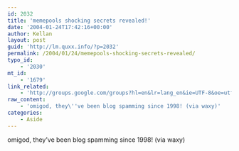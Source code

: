 ```yaml
---
id: 2032
title: 'memepools shocking secrets revealed!'
date: '2004-01-24T17:42:16+00:00'
author: Kellan
layout: post
guid: 'http://lm.quxx.info/?p=2032'
permalink: /2004/01/24/memepools-shocking-secrets-revealed/
typo_id:
    - '2030'
mt_id:
    - '1679'
link_related:
    - 'http://groups.google.com/groups?hl=en&lr=lang_en&ie=UTF-8&oe=utf-8&c2coff=1&safe=off&th=d3d17af40149fbbd&rnum=1'
raw_content:
    - 'omigod, they\''ve been blog spamming since 1998! (via waxy)'
categories:
    - Aside
---
```


omigod, they’ve been blog spamming since 1998! (via waxy)